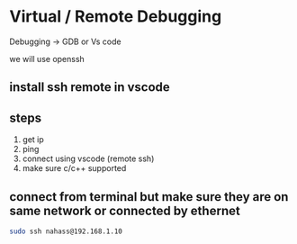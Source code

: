 # Virtual / Remote Debugging

Debugging -> GDB or Vs code

we will use openssh

## install ssh remote in vscode

## steps
1. get ip
2. ping
3. connect using vscode (remote ssh)
4. make sure c/c++ supported


## connect from terminal but make sure they are on same network or connected by ethernet
```sh
sudo ssh nahass@192.168.1.10
```